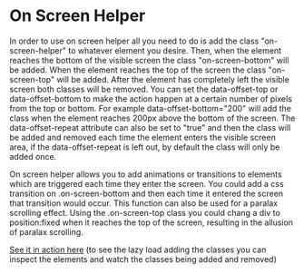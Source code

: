 On Screen Helper
======

In order to use on screen helper all you need to do is add the class "on-screen-helper" to whatever element you desire. Then, when the element reaches the bottom of the visible screen the class "on-screen-bottom" will be added. When the element reaches the top of the screen the class "on-screen-top" will be added. After the element has completely left the visible screen both classes will be removed. You can set the data-offset-top or data-offset-bottom to make the action happen at a certain number of pixels from the top or bottom. For example data-offset-bottom="200" will add the class when the element reaches 200px above the bottom of the screen. The data-offset-repeat attribute can also be set to "true" and then the class will be added and removed each time the element enters the visible screen area, if the data-offset-repeat is left out, by default the class will only be added once.

On screen helper allows you to add animations or transitions to elements which are triggered each time they enter the screen. You could add a css transition on .on-screen-bottom and then each time it entered the screen that transition would occur. This function can also be used for a paralax scrolling effect. Using the .on-screen-top class you could chang a div to position:fixed when it reaches the top of the screen, resulting in the allusion of paralax scrolling.

[See it in action here](http://htmlpreview.github.io/?https://github.com/enochchu/lrdcom-recipes/blob/master/on-screen-helper/on_screen_helper.html)
(to see the lazy load adding the classes you can inspect the elements and watch the classes being added and removed)
